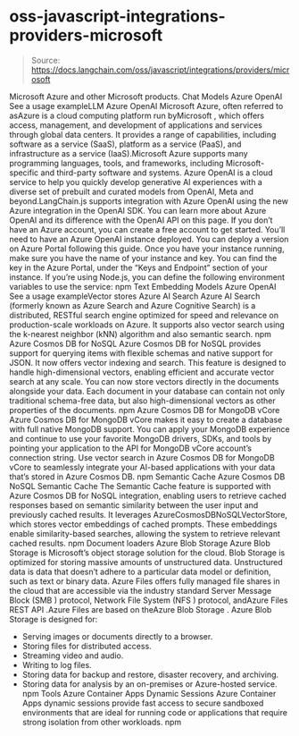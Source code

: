 # oss-javascript-integrations-providers-microsoft

> Source: https://docs.langchain.com/oss/javascript/integrations/providers/microsoft

Microsoft Azure
and other Microsoft
products.
Chat Models
Azure OpenAI
See a usage exampleLLM
Azure OpenAI
Microsoft Azure, often referred to asAzure
is a cloud computing platform run byMicrosoft
, which offers access, management, and development of applications and services through global data centers. It provides a range of capabilities, including software as a service (SaaS), platform as a service (PaaS), and infrastructure as a service (IaaS).Microsoft Azure
supports many programming languages, tools, and frameworks, including Microsoft-specific and third-party software and systems.
Azure OpenAI is a cloud service to help you quickly develop generative AI experiences with a diverse set of prebuilt and curated models from OpenAI, Meta and beyond.LangChain.js supports integration with Azure OpenAI using the new Azure integration in the OpenAI SDK. You can learn more about Azure OpenAI and its difference with the OpenAI API on this page. If you don’t have an Azure account, you can create a free account to get started. You’ll need to have an Azure OpenAI instance deployed. You can deploy a version on Azure Portal following this guide. Once you have your instance running, make sure you have the name of your instance and key. You can find the key in the Azure Portal, under the “Keys and Endpoint” section of your instance. If you’re using Node.js, you can define the following environment variables to use the service:
npm
Text Embedding Models
Azure OpenAI
See a usage exampleVector stores
Azure AI Search
Azure AI Search (formerly known as Azure Search and Azure Cognitive Search) is a distributed, RESTful search engine optimized for speed and relevance on production-scale workloads on Azure. It supports also vector search using the k-nearest neighbor (kNN) algorithm and also semantic search.
npm
Azure Cosmos DB for NoSQL
Azure Cosmos DB for NoSQL provides support for querying items with flexible schemas and native support for JSON. It now offers vector indexing and search. This feature is designed to handle high-dimensional vectors, enabling efficient and accurate vector search at any scale. You can now store vectors directly in the documents alongside your data. Each document in your database can contain not only traditional schema-free data, but also high-dimensional vectors as other properties of the documents.
npm
Azure Cosmos DB for MongoDB vCore
Azure Cosmos DB for MongoDB vCore makes it easy to create a database with full native MongoDB support. You can apply your MongoDB experience and continue to use your favorite MongoDB drivers, SDKs, and tools by pointing your application to the API for MongoDB vCore account’s connection string. Use vector search in Azure Cosmos DB for MongoDB vCore to seamlessly integrate your AI-based applications with your data that’s stored in Azure Cosmos DB.
npm
Semantic Cache
Azure Cosmos DB NoSQL Semantic Cache
The Semantic Cache feature is supported with Azure Cosmos DB for NoSQL integration, enabling users to retrieve cached responses based on semantic similarity between the user input and previously cached results. It leverages AzureCosmosDBNoSQLVectorStore, which stores vector embeddings of cached prompts. These embeddings enable similarity-based searches, allowing the system to retrieve relevant cached results.
npm
Document loaders
Azure Blob Storage
Azure Blob Storage is Microsoft’s object storage solution for the cloud. Blob Storage is optimized for storing massive amounts of unstructured data. Unstructured data is data that doesn’t adhere to a particular data model or definition, such as text or binary data.
Azure Files offers fully managed file shares in the cloud that are accessible via the industry standard Server Message Block (SMB
) protocol, Network File System (NFS
) protocol, andAzure Files REST API
.Azure Files
are based on theAzure Blob Storage
.
Azure Blob Storage
is designed for:
- Serving images or documents directly to a browser.
- Storing files for distributed access.
- Streaming video and audio.
- Writing to log files.
- Storing data for backup and restore, disaster recovery, and archiving.
- Storing data for analysis by an on-premises or Azure-hosted service.
npm
Tools
Azure Container Apps Dynamic Sessions
Azure Container Apps dynamic sessions provide fast access to secure sandboxed environments that are ideal for running code or applications that require strong isolation from other workloads.
npm